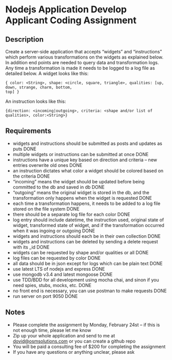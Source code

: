 # Nodejs Application Develop Applicant Coding Assignment

## Description

Create a server-side application that accepts “widgets” and “instructions” which perform various
transformations on the widgets as explained below. In addition end points are needed to query data and
transformation logs. Any time a transformation is made it needs to be logged to a log file as detailed
below.
A widget looks like this:

```{javascript}
{ color: <String>, shape: <circle, square, triangle>, qualities: [up, down, strange, charm, bottom,
top] }
```

An instruction looks like this:

```{javascript}
{direction: <incoming|outgoing>, criteria: <shape and/or list of qualities>, color:<String>}
```

## Requirements

- widgets and instructions should be submitted as posts and updates as puts DONE
- multiple widgets or instructions can be submitted at once DONE
- instructions have a unique key based on direction and criteria – new entries overwrite old ones DONE
- an instruction dictates what color a widget should be colored based on the criteria DONE
- “incoming” means the widget should be updated before being committed to the db and saved in
  db DONE
- “outgoing” means the original widget is stored in the db, and the transformation only happens
  when the widget is requested DONE
- each time a transformation happens, it needs to be added to a log file stored on the file system DONE
- there should be a separate log file for each color DONE
- log entry should include datetime, the instruction used, original state of widget, transformed
  state of widget, and if the transformation occurred when it was ingoing or outgoing DONE
- widgets and instructions should each be in their own collection DONE
- widgets and instructions can be deleted by sending a delete request with its \_id DONE
- widgets can be requested by shape and/or qualities or all DONE
- log files can be requested by color DONE
- all data should be in json except for logs which can be plain text DONE
- use latest LTS of nodejs and express DONE
- use mongodb v3.4 and latest mongoose DONE
- use TDD/BDD for all development using mocha chai, and sinon if you need spies, stubs,
  mocks, etc. DONE
- no front end is necessary, you can use postman to make requests DONE
- run server on port 9050 DONE

## Notes

- Please complete the assignment by Monday, February 24st – if this is not enough time, please let
  me know
- Zip up your whole application and send to me at dovid@osmsolutions.com or you can create a
  github repo
- You will be paid a consulting fee of \$200 for completing the assignment
- If you have any questions or anything unclear, please ask
